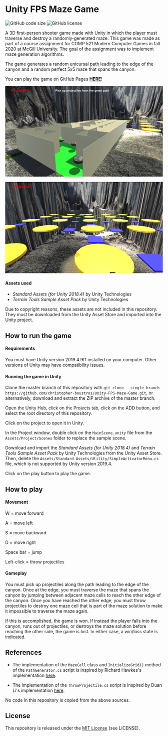 # Unity FPS Maze Game
![GitHub code size](https://img.shields.io/github/languages/code-size/christopher-boustros/Unity-FPS-Maze-Game "Code size")
![GitHub license](https://img.shields.io/github/license/christopher-boustros/Unity-FPS-Maze-Game "License")

A 3D first-person shooter game made with Unity in which the player must traverse and destroy a randomly-generated maze. This game was made as part of a course assignment for COMP 521 Modern Computer Games in fall 2020 at McGill University. The goal of the assignment was to implement maze generation algorithms. 

The game generates a random unicursal path leading to the edge of the canyon and a random perfect 5x5 maze that spans the canyon.

You can play the game on GitHub Pages [**HERE**](https://christopher-boustros.github.io/Unity-FPS-Maze-Game/)!

![Alt text](/Game_Screenshot_1.png?raw=true "Game Screenshot 1")

![Alt text](/Game_Screenshot_2.png?raw=true "Game Screenshot 2")

#### Assets used
- *Standard Assets (for Unity 2018.4)* by Unity Technologies
- *Terrain Tools Sample Asset Pack* by Unity Technologies

Due to copyright reasons, these assets are not included in this repository. They must be downloaded from the Unity Asset Store and imported into the Unity project.

## How to run the game

#### Requirements

You must have Unity version 2019.4.9f1 installed on your computer. Other versions of Unity may have compatibility issues.

#### Running the game in Unity

Clone the master branch of this repository with `git clone --single-branch https://github.com/christopher-boustros/Unity-FPS-Maze-Game.git`, or alternatively, download and extract the ZIP archive of the master branch.

Open the Unity Hub, click on the Projects tab, click on the ADD button, and select the root directory of this repository.

Click on the project to open it in Unity.

In the Project window, double click on the `MainScene.unity` file from the `Assets/Project/Scenes` folder to replace the sample scene.

Download and import the *Standard Assets (for Unity 2018.4)* and *Terrain Tools Sample Asset Pack* by Unity Technologies from the Unity Asset Store. Then, delete the `Assets/Standard Assets/Utility/SimpleActivatorMenu.cs` file, which is not supported by Unity version 2019.4.

Click on the play button to play the game. 

## How to play

#### Movement
W = move forward

A = move left

S = move backward

D = move right

Space bar = jump

Left-click = throw projectiles

#### Gameplay
You must pick up projectiles along the path leading to the edge of the canyon. Once at the edge, you must traverse the maze that spans the canyon by jumping between adjacent maze cells to reach the other edge of the canyon. Once you have reached the other edge, you must throw projectiles to destroy one maze cell that is part of the maze solution to make it impossible to traverse the maze again. 

If this is accomplished, the game is won. If instead the player falls into the canyon, runs out of projectiles, or destroys the maze solution before reaching the other side, the game is lost. In either case, a win/loss state is indicated.  

## References

- The implementation of the `MazeCell` class and `InitializeGrid()` method of the `PathGenerator.cs` script is inspired by Richard Hawkes's implementation [here](https://youtu.be/IrO4mswO2o4?t=348).

- The implementation of the `ThrowProjectile.cs` script is inspired by Duan Li's implementation [here](https://github.com/EmolLi/Maze/blob/0e9335605bd70d6155a58c204639a74f1c121002/Assets/Scripts/Shooter.cs).

No code in this repository is copied from the above sources.

## License

This repository is released under the [MIT License](https://opensource.org/licenses/MIT) (see LICENSE).
